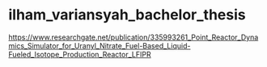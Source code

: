 # ilham_variansyah_bachelor_thesis

https://www.researchgate.net/publication/335993261_Point_Reactor_Dynamics_Simulator_for_Uranyl_Nitrate_Fuel-Based_Liquid-Fueled_Isotope_Production_Reactor_LFIPR
